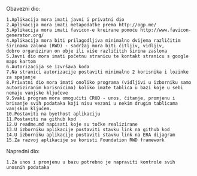 Obavezni dio:

    1.Aplikacija mora imati javni i privatni dio
    2.Aplikacija mora imati metapodatke prema http://ogp.me/
    3.Aplikacija mora imati favicon-e kreirane pomoću http://www.favicon-generator.org/
    4.Aplikacija mora biti prilagodljiva minimalno dvijema različitim širinama zalona (RWD) - sadržaj mora biti čitljiv, vidljiv,             dobro organiziran on obje ili više različitih širina zaslona
    5.Javni dio mora imati početnu stranicu te kontakt stranicu s google maps kartom
    6.Autorizacija se izvršava koda
    7.Na stranici autorizacije postaviti minimalno 2 korisnika i lozinke za spajanje
    8.Privatni dio mora imati onoliko programa (vidljivi u izborniku samo autoriziranim korisnicima) koliko imate tablica u bazi koje u sebi nemaju vanjske ključeve
    9.Svaki program mora omogućiti CRUD - unos, čitanje, promjenu i brisanje svih podataka koji nisu vezani u nekim drugim tablicama vanjskim ključem.
    10.Postaviti na byethost aplikaciju
    11.Postaviti na github kod
    12.U readme.md napisati koje su točke realizirane
    13.U izborniku aplikacije postaviti stavku link na github kod
    14.U izborniku aplikacije postaviti stavku link na ERA dijagram
    15.Za razvoj aplikacije se koristi Foundation RWD framework


Napredni dio:

    1.Za unos i promjenu u bazu potrebno je napraviti kontrole svih unosnih podataka
